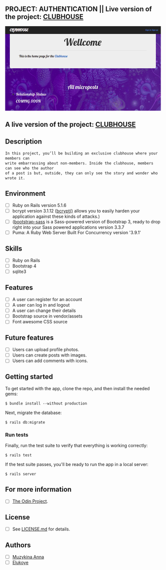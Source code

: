 ## PROJECT: AUTHENTICATION || Live version of the project: [CLUBHOUSE](https://evening-sierra-99152.herokuapp.com/)

![ ](https://github.com/Anna-Myzukina/Authentication/blob/create-readme/app/assets/images/club.png)

## A live version of the project: [CLUBHOUSE](https://evening-sierra-99152.herokuapp.com/)

## Description

    In this project, you’ll be building an exclusive clubhouse where your members can 
    write embarrassing about non-members. Inside the clubhouse, members can see who the author 
    of a post is but, outside, they can only see the story and wonder who wrote it.

## Environment

- [ ] Ruby on Rails version 5.1.6
- [ ] bcrypt version 3.1.12 ([bcrypt()](https://github.com/codahale/bcrypt-ruby) allows you to easily harden your application against these kinds of attacks.)
- [ ] ([bootstrap-sass](https://www.rubydoc.info/gems/bootstrap-sass/3.3.6) is a Sass-powered version of Bootstrap 3, ready to drop right into your Sass powered applications version 3.3.7
- [ ] Puma: A Ruby Web Server Built For Concurrency version '3.9.1'

## Skills 
- [ ] Ruby on Rails
- [ ] Bootstrap 4
- [ ] sqlite3

## Features
- [ ] A user can register for an account
- [ ] A user can log in and logout
- [ ] A user can change their details
- [ ] Bootstrap source in vendor/assets
- [ ] Font awesome CSS source

## Future features
- [ ] Users can upload profile photos.
- [ ] Users can create posts with images.
- [ ] Users can add comments with icons.

## Getting started

To get started with the app, clone the repo, and then install the needed gems:

```
$ bundle install --without production
```

Next, migrate the database:

```
$ rails db:migrate
```

### Run tests

Finally, run the test suite to verify that everything is working correctly:

```
$ rails test
```

If the test suite passes, you'll be ready to run the app in a local server:

```
$ rails server
```

## For more information

- [ ] [The Odin Project](https://www.theodinproject.com/courses/ruby-on-rails/lessons/authentication).

## License

- [ ] See [LICENSE.md](LICENSE.md) for details.

## Authors

- [ ] [Muzykina Anna](https://github.com/Anna-Myzukina)
- [ ] [Elukoye](https://github.com/Elukoye)
